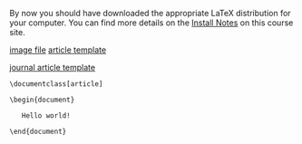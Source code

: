 By now you should have downloaded the appropriate LaTeX distribution for your computer. You can find more 
details on the [Install Notes](https://github.com/mattbellis/Siena-College-CSIS-200/blob/master/HOWTO_INSTALL.md)
on this course site. 

[image file](https://github.com/mattbellis/Siena-College-CSIS-200/blob/master/lectures/cms_higgs.png)
[article template](https://github.com/mattbellis/Siena-College-CSIS-200/blob/master/lectures/article_template.tex)

[journal article template](https://github.com/mattbellis/Siena-College-CSIS-200/blob/master/lectures/journal_article_template.tex)

    \documentclass[article]
    
    \begin{document}
    
       Hello world!
    
    \end{document}
